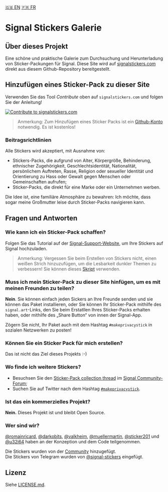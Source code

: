 [🇬🇧 EN](README.md) [🇫🇷 FR](README.fr.md) 

# Signal Stickers Galerie

## Über dieses Projekt

Eine schöne und praktische Galerie zum Durchsuchung und Herunterladung von
Sticker-Packungen für Signal. Diese Site wird auf
[signalstickers.com](https://signalstickers.com) direkt aus diesem
Github-Repository bereitgestellt.

## Hinzufügen eines Sticker-Pack zu dieser Site

Verwenden Sie das Tool _Contribute_ oben auf `signalstickers.com` und folgen Sie
der Anleitung!

<a href="https://signalstickers.com/contribute" target="_blank"
    rel="noreferrer"> <img
    src="https://raw.githubusercontent.com/romainricard/signalstickers/master/.github/contribute_button.png"
    alt="Contribute to signalstickers.com"> </a>

> Anmerkung: Zum Hinzufügen eines Sticker Packs ist ein
> [Github-Konto](https://github.com/join) notwendig. Es ist kostenlos!

### Beitragsrichtlinien
Alle Stickers wird akzeptiert, mit Ausnahme von:
+ Stickers-Packs, die aufgrund von Alter, Körpergröße, Behinderung, ethnischer
  Zugehörigkeit, Geschlechtsidentität, Nationalität, persönlichem Auftreten,
  Rasse, Religion oder sexueller Identität und Orientierung zu Hass oder Gewalt
  gegen Menschen oder Gemeinschaften aufrufen;
+ Sticker-Packs, die direkt für eine Marke oder ein Unternehmen werben.

Die Idee ist, eine familiäre Atmosphäre zu bewahren: Ich möchte, dass sogar
meine Großmutter leise durch Sticker-Packs navigieren kann.

## Fragen und Antworten

### Wie kann ich ein Sticker-Pack schaffen? 

Folgen Sie das Tutorial auf der
[Signal-Support-Website](https://support.signal.org/hc/en-us/articles/360031836512-Stickers#h_c2a0a45b-862f-4d12-9ab1-d9a6844062ca),
um Ihre Stickers auf Signal hochzuladen.

> Anmerkung: Vergessen Sie beim Erstellen von Stickers nicht, einen weißen
> Strich hinzuzufügen, um die Lesbarkeit dunkler Themen zu verbessern! Sie
> können dieses [Skript](https://gist.github.com/ondondil/4b8564b404696b3255253b467b413de9#gistcomment-3118471) 
> verwenden.

### Muss ich mein Sticker-Pack zu dieser Site hinfügen, um es mit meinen Freunden zu teilen?

**Nein**. Sie können einfach jeden Sickers an Ihre Freunde senden und sie können
das Paket installieren, oder Sie können Ihr Sticker-Pack mithilfe des
`signal.art`-Links, den Sie beim Erstatllen Ihres Sticker-Packs erhalten haben,
oder mithilfe des „Share Button“ von innen der Signal-App.

Zögern Sie nicht, Ihr Paket auch mit dem Hashtag `#makeprivacystick` in sozialen
Netzwerken zu posten!

### Können Sie ein Sticker Pack für mich erstellen?

Das ist nicht das Ziel dieses Projekts :-)

### Wo finde ich weitere Stickers?

+ Besuchsen Sie den [Sticker-Pack collection thread](https://community.signalusers.org/t/sticker-pack-collection-thread-makeprivacystick/10650)
  im [Signal Community-Forum](https://community.signalusers.org);
+ Suchen Sie auf Twitter nach dem Hashtag
  [`#makeprivacystick`](https://twitter.com/hashtag/makeprivacystick).

### Ist das ein kommerzielles Projekt?

**Nein.** Dieses Projekt ist und bleibt Open Source.

### Wer sind wir?
[@romainricard](https://github.com/romainricard),
[@darkobits](https://github.com/darkobits),
[@valkheim](https://github.com/valkheim),
[@muellermartin](https://github.com/muellermartin),
[@sticker201](https://github.com/sticker201) und
[@u32i64](https://github.com/u32i64) haben an der Konzeption und dem Code
teilgenommen.

Die Stickers wurden von der
[Community](https://github.com/romainricard/signalstickers/graphs/contributors)
hinzugefügt.  
Die Stickers von Telegram wurden von
[@signal-stickers](https://github.com/signal-stickers) eingefügt.

## Lizenz
Siehe [LICENSE.md](LICENSE.md).
